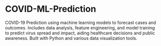 # COVID-ML-Prediction
COVID-19 Prediction using machine learning models to forecast cases and outcomes. Includes data analysis, feature engineering, and model training to predict virus spread and impact, aiding healthcare decisions and public awareness. Built with Python and various data visualization tools.

